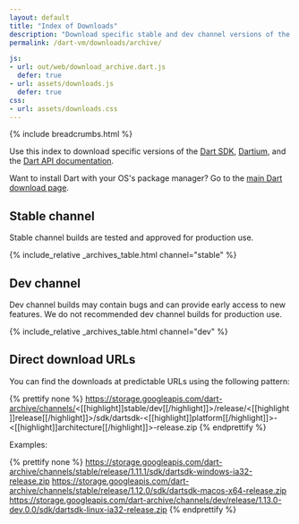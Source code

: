 ```yaml
---
layout: default
title: "Index of Downloads"
description: "Download specific stable and dev channel versions of the Dart SDK, Dartium, and the Dart API documentation."
permalink: /dart-vm/downloads/archive/

js:
- url: out/web/download_archive.dart.js
  defer: true
- url: assets/downloads.js
  defer: true
css:
- url: assets/downloads.css
---
```


{% include breadcrumbs.html %}

Use this index to download specific versions of the
[Dart SDK]({{site.dart_vm}}/tools/sdk),
[Dartium]({{site.dart4web}}/tools/dartium),
and the [Dart API documentation]({{site.dart_api}}).

Want to install Dart with your OS's package manager?
Go to the [main Dart download page]({{site.dart_vm}}/downloads).

## Stable channel

Stable channel builds are tested and approved for production use.

{% include_relative _archives_table.html channel="stable" %}

## Dev channel

Dev channel builds may contain bugs and can provide early access
to new features. We do not recommended dev channel builds for
production use.

{% include_relative _archives_table.html channel="dev" %}

## Direct download URLs

You can find the downloads at predictable URLs using the
following pattern:

{% prettify none %}
https://storage.googleapis.com/dart-archive/channels/<[[highlight]]stable/dev[[/highlight]]>/release/<[[highlight]]release[[/highlight]]>/sdk/dartsdk-<[[highlight]]platform[[/highlight]]>-<[[highlight]]architecture[[/highlight]]>-release.zip
{% endprettify %}

Examples:

{% prettify none %}
https://storage.googleapis.com/dart-archive/channels/stable/release/1.11.1/sdk/dartsdk-windows-ia32-release.zip
https://storage.googleapis.com/dart-archive/channels/stable/release/1.12.0/sdk/dartsdk-macos-x64-release.zip
https://storage.googleapis.com/dart-archive/channels/dev/release/1.13.0-dev.0.0/sdk/dartsdk-linux-ia32-release.zip
{% endprettify %}
